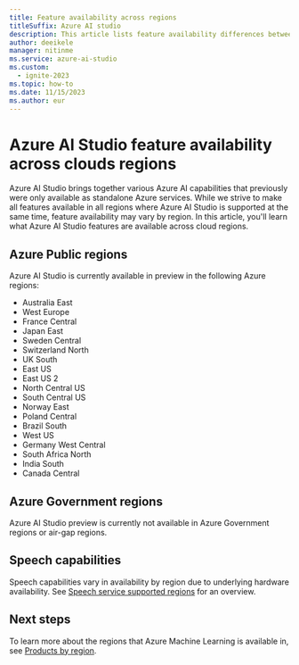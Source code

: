 ```yaml
---
title: Feature availability across regions
titleSuffix: Azure AI studio
description: This article lists feature availability differences between cloud regions
author: deeikele
manager: nitinme
ms.service: azure-ai-studio
ms.custom:
  - ignite-2023
ms.topic: how-to
ms.date: 11/15/2023
ms.author: eur
---
```


# Azure AI Studio feature availability across clouds regions

Azure AI Studio brings together various Azure AI capabilities that previously were only available as standalone Azure services. While we strive to make all features available in all regions where Azure AI Studio is supported at the same time, feature availability may vary by region. In this article, you'll learn what Azure AI Studio features are available across cloud regions.  

## Azure Public regions

Azure AI Studio is currently available in preview in the following Azure regions:

* Australia East
* West Europe
* France Central
* Japan East
* Sweden Central
* Switzerland North
* UK South
* East US
* East US 2
* North Central US
* South Central US
* Norway East
* Poland Central
* Brazil South
* West US
* Germany West Central
* South Africa North
* India South
* Canada Central

## Azure Government regions   

Azure AI Studio preview is currently not available in Azure Government regions or air-gap regions.

## Speech capabilities

Speech capabilities vary in availability by region due to underlying hardware availability. See [Speech service supported regions](../ai-services/speech-service/regions) for an overview.

## Next steps

To learn more about the regions that Azure Machine Learning is available in, see [Products by region](https://azure.microsoft.com/global-infrastructure/services/).
